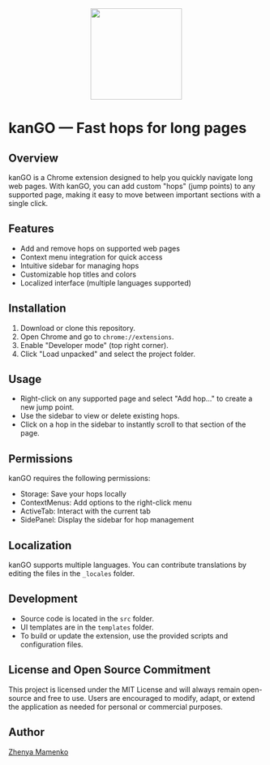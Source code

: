 <div align="center"><img width="180" src="https://github.com/user-attachments/assets/91199e24-85ac-4335-b1a7-9f0b4c2dfb11" /></div>

# kanGO — Fast hops for long pages

## Overview
kanGO is a Chrome extension designed to help you quickly navigate long web pages. With kanGO, you can add custom "hops" (jump points) to any supported page, making it easy to move between important sections with a single click.

## Features
- Add and remove hops on supported web pages
- Context menu integration for quick access
- Intuitive sidebar for managing hops
- Customizable hop titles and colors
- Localized interface (multiple languages supported)

## Installation
1. Download or clone this repository.
2. Open Chrome and go to `chrome://extensions`.
3. Enable "Developer mode" (top right corner).
4. Click "Load unpacked" and select the project folder.

## Usage
- Right-click on any supported page and select "Add hop..." to create a new jump point.
- Use the sidebar to view or delete existing hops.
- Click on a hop in the sidebar to instantly scroll to that section of the page.

## Permissions
kanGO requires the following permissions:
- Storage: Save your hops locally
- ContextMenus: Add options to the right-click menu
- ActiveTab: Interact with the current tab
- SidePanel: Display the sidebar for hop management

## Localization
kanGO supports multiple languages. You can contribute translations by editing the files in the `_locales` folder.

## Development
- Source code is located in the `src` folder.
- UI templates are in the `templates` folder.
- To build or update the extension, use the provided scripts and configuration files.

## License and Open Source Commitment

This project is licensed under the MIT License and will always remain open-source and free to use. Users are encouraged to modify, adapt, or extend the application as needed for personal or commercial purposes.

## Author

[Zhenya Mamenko](https://github.com/zhenya-mamenko/kango)
